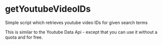 # getYoutubeVideoIDs
Simple script which retrieves youtube video IDs for given search terms

This is similar to the Youtube Data Api - except that you can use it without a quota and for free. 

